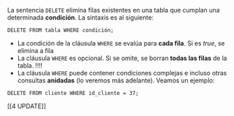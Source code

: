 
La sentencia `DELETE` elimina filas existentes en una tabla que cumplan una determinada **condición**. La sintaxis es al siguiente:

`DELETE FROM tabla WHERE condición;`

* La condición de la cláusula `WHERE` se evalúa para **cada fila**. Si es *true*, se elimina a fila
* La cláusula `WHERE` es opcional. Si se omite, se borran **todas las filas** de la tabla. !!!!
* La cláusula `WHERE` puede contener condiciones complejas e incluso otras consultas **anidadas** (lo veremos más adelante). Veamos un ejemplo:

`DELETE FROM cliente WHERE id_cliente = 37;`

[[4 UPDATE]]